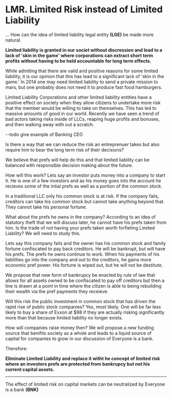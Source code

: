 # LMR. Limited Risk instead of Limited Liability

... How can the idea of limited liability legal entity **(LGE)** be made more natural.

**Limited liability is granted in our societ without discression and lead to a lack of 'skin in the game' where corporations can extract short term profits without having to be held accountable for long term effects.**



While admtting that there are valid and positive reasons for some limited liability, it is our opinion that this has lead to a significant lack of 'skin in the game.'  In 2014 one may need limited liability to send a private mission to mars, but one probably does not need it to produce fast food hamburgers.

Limited Liability Corporations and other limited liability entities have a positive effect on society when they allow citizens to undertake more risk that the member would be willing to take on themselves.  This has led to massive amounts of good in our world.  Recently we have seen a trend of bad actors taking risks inside of LLCs, reaping huge profits and bonuses, and then walking away with out a scratch.

--todo give example of Banking CEO

Is there a way that we can reduce the risk an entreprenuer takes but also require him to bear the long term risk of their decisions?

We believe that prefs will help do this and that limited liability can be balanced with responsible decision making about the future.

How will this work?  Lets say an investor puts money into a company to start it.  He is one of a few investors and as his money goes into the account he recieves some of the intial prefs as well as a portion of the common stock.

In a traditional LLC only his common stock is at risk.  If the company fails, creditors can take his common stock but cannot take anything beyond that.  They cannot take his personal fortune.

What about the prefs he owns in the company?  According to an idea of statutory theft that we will discuss later, he cannot have his prefs taken from him.  Is the trade of not having your prefs taken worth forfieting Limited Liability?  We will need to study this.

Lets say this company fails and the owner has his common stock and family fortune confiscated to pay back creditors.  He will be bankrupt, but will have his prefs.  The prefs he owns continue to work. When his payments of his liabilities go into the company and out to the creditors, he gains more economic pref power.  His fortune is wiped out, but he will not be destitute.

We propose that new form of bankrupcy be enacted by rule of law that allows for all assets owned to be confiscated to pay off creditors but then a line is drawn at a point in time where the citizen is able to being rebuilding their wealth via the pref payments they receieve.

Will this risk the public investment in common stock that has driven the rapid rise of public stock companies?  Yes, most likely.  One will be far less likely to buy a share of Exxon at $98 if they are actually risking significantly more than that because limited liability no longer exists.

How will companies raise money then?  We will propose a new funding source that benifits society as a whole and leads to a liquid source of capital for companies to grow in our discussion of Everyone is a bank.

Therefore:

**Eliminate Limited Liability and replace it witht he concept of limited risk where an investors prefs are protected from bankrupcy but not his current capital assets.**

----------

The effect of limited risk on capital markets can be neutralized by Everyone is a bank **(BNK)**




